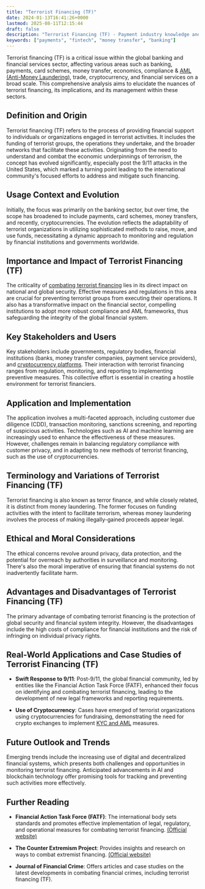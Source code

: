 ```yaml
---
title: "Terrorist Financing (TF)"
date: 2024-01-13T16:41:26+0000
lastmod: 2025-08-11T12:15:44
draft: false
description: "Terrorist Financing (TF) - Payment industry knowledge and insights"
keywords: ["payments", "fintech", "money transfer", "banking"]
---
```


Terrorist financing (TF) is a critical issue within the global banking and financial services sector, affecting various areas such as banking, payments, card schemes, money transfer, economics, compliance & [AML (Anti-Money Laundering)](https://faisalkhanllc.xyz/resources/payments-wiki/a/anti-money-laundering-aml/), trade, cryptocurrency, and financial services on a broad scale. This comprehensive analysis aims to elucidate the nuances of terrorist financing, its implications, and its management within these sectors.

## Definition and Origin

Terrorist financing (TF) refers to the process of providing financial support to individuals or organizations engaged in terrorist activities. It includes the funding of terrorist groups, the operations they undertake, and the broader networks that facilitate these activities. Originating from the need to understand and combat the economic underpinnings of terrorism, the concept has evolved significantly, especially post the 9/11 attacks in the United States, which marked a turning point leading to the international community's focused efforts to address and mitigate such financing.

## Usage Context and Evolution

Initially, the focus was primarily on the banking sector, but over time, the scope has broadened to include payments, card schemes, money transfers, and recently, cryptocurrencies. The evolution reflects the adaptability of terrorist organizations in utilizing sophisticated methods to raise, move, and use funds, necessitating a dynamic approach to monitoring and regulation by financial institutions and governments worldwide.

## Importance and Impact of Terrorist Financing (TF)

The criticality of [combating terrorist financing](https://faisalkhanllc.xyz/resources/payments-wiki/c/counter-terrorism-financing-ctf/) lies in its direct impact on national and global security. Effective measures and regulations in this area are crucial for preventing terrorist groups from executing their operations. It also has a transformative impact on the financial sector, compelling institutions to adopt more robust compliance and AML frameworks, thus safeguarding the integrity of the global financial system.

## Key Stakeholders and Users

Key stakeholders include governments, regulatory bodies, financial institutions (banks, money transfer companies, payment service providers), and [cryptocurrency platforms](https://faisalkhanllc.xyz/resources/payments-wiki/c/cryptocurrency-exchanges/). Their interaction with terrorist financing ranges from regulation, monitoring, and reporting to implementing preventive measures. This collective effort is essential in creating a hostile environment for terrorist financiers.

## Application and Implementation

The application involves a multi-faceted approach, including customer due diligence (CDD), transaction monitoring, sanctions screening, and reporting of suspicious activities. Technologies such as AI and machine learning are increasingly used to enhance the effectiveness of these measures. However, challenges remain in balancing regulatory compliance with customer privacy, and in adapting to new methods of terrorist financing, such as the use of cryptocurrencies.

## Terminology and Variations of Terrorist Financing (TF)

Terrorist financing is also known as terror finance, and while closely related, it is distinct from money laundering. The former focuses on funding activities with the intent to facilitate terrorism, whereas money laundering involves the process of making illegally-gained proceeds appear legal.

## Ethical and Moral Considerations

The ethical concerns revolve around privacy, data protection, and the potential for overreach by authorities in surveillance and monitoring. There's also the moral imperative of ensuring that financial systems do not inadvertently facilitate harm.

## Advantages and Disadvantages of Terrorist Financing (TF)

The primary advantage of combating terrorist financing is the protection of global security and financial system integrity. However, the disadvantages include the high costs of compliance for financial institutions and the risk of infringing on individual privacy rights.

## Real-World Applications and Case Studies of Terrorist Financing (TF)

- **Swift Response to 9/11**: Post-9/11, the global financial community, led by entities like the Financial Action Task Force (FATF), enhanced their focus on identifying and combating terrorist financing, leading to the development of new legal frameworks and reporting requirements.

- **Use of Cryptocurrency**: Cases have emerged of terrorist organizations using cryptocurrencies for fundraising, demonstrating the need for crypto exchanges to implement [KYC and AML](https://faisalkhanllc.xyz/resources/payments-wiki/k/know-your-customer-kyc-anti-money-laundering-aml/) measures.

## Future Outlook and Trends

Emerging trends include the increasing use of digital and decentralized financial systems, which presents both challenges and opportunities in monitoring terrorist financing. Anticipated advancements in AI and blockchain technology offer promising tools for tracking and preventing such activities more effectively.

## Further Reading

- **Financial Action Task Force (FATF)**: The international body sets standards and promotes effective implementation of legal, regulatory, and operational measures for combating terrorist financing. [(Official website)](http://www.fatf-gafi.org/)

- **The Counter Extremism Project**: Provides insights and research on ways to combat extremist financing. [(Official website)](https://www.counterextremism.com/)

- **Journal of Financial Crime**: Offers articles and case studies on the latest developments in combating financial crimes, including terrorist financing (TF).